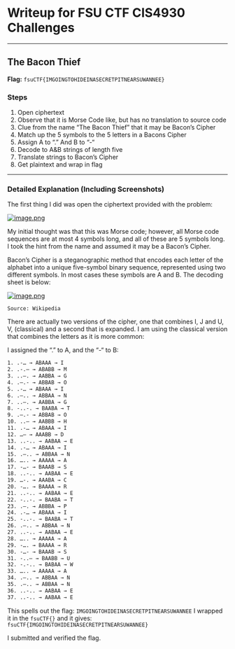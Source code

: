 # Writeup for FSU CTF CIS4930 Challenges

---

## The Bacon Thief

**Flag:** `fsuCTF{IMGOINGTOHIDEINASECRETPITNEARSUWANNEE}`

### Steps

1.	Open ciphertext
2.	Observe that it is Morse Code like, but has no translation to source code
3.	Clue from the name “The Bacon Thief” that it may be Bacon’s Cipher
4.	Match up the 5 symbols to the 5 letters in a Bacons Cipher
5.	Assign A to “.” And B to “-“
6.	Decode to A&B strings of length five
7.	Translate strings to Bacon’s Cipher
8.	Get plaintext and wrap in flag

---

### Detailed Explanation (Including Screenshots)

The first thing I did was open the ciphertext provided with the problem:

[![image.png](https://i.postimg.cc/7hnHY8g7/image.png)](https://postimg.cc/Zv0tVQsK)
 
My initial thought was that this was Morse code; however, all Morse code sequences are at most 4 symbols long, and all of these are 5 symbols long. I took the hint from the name and assumed it may be a Bacon’s Cipher.

Bacon’s Cipher is a steganographic method that encodes each letter of the alphabet into a unique five-symbol binary sequence, represented using two different symbols. In most cases these symbols are A and B. The decoding sheet is below:

[![image.png](https://i.postimg.cc/VLs1BhqG/image.png)](https://postimg.cc/QVzRj0n1)

`Source: Wikipedia`

There are actually two versions of the cipher, one that combines I, J and U, V, (classical) and a second that is expanded. I am using the classical version that combines the letters as it is more common:

I assigned the “.” to A, and the “-“ to B:

```bash
1. .-… → ABAAA → I
2. .-.– → ABABB → M
3. ..–. → AABBA → G
4. .–.- → ABBAB → O
5. .-… → ABAAA → I
6. .–.. → ABBAA → N
7. ..–. → AABBA → G
8. -..-. → BAABA → T
9. .–.- → ABBAB → O
10. ..— → AABBB → H
11. .-… → ABAAA → I
12. …– → AAABB → D
13. ..-.. → AABAA → E
14. .-… → ABAAA → I
15. .–.. → ABBAA → N
16. ….. → AAAAA → A
17. -…- → BAAAB → S
18. ..-.. → AABAA → E
19. …-. → AAABA → C
20. -…. → BAAAA → R
21. ..-.. → AABAA → E
22. -..-. → BAABA → T
23. .—. → ABBBA → P
24. .-… → ABAAA → I
25. -..-. → BAABA → T
26. .–.. → ABBAA → N
27. ..-.. → AABAA → E
28. ….. → AAAAA → A
29. -…. → BAAAA → R
30. -…- → BAAAB → S
31. -..– → BAABB → U
32. -.-.. → BABAA → W
33. ….. → AAAAA → A
34. .–.. → ABBAA → N
35. .–.. → ABBAA → N
36. ..-.. → AABAA → E
37. ..-.. → AABAA → E
```

This spells out the flag: `IMGOINGTOHIDEINASECRETPITNEARSUWANNEE`
I wrapped it in the `fsuCTF{}` and it gives: 
`fsuCTF{IMGOINGTOHIDEINASECRETPITNEARSUWANNEE}`

I submitted and verified the flag.

